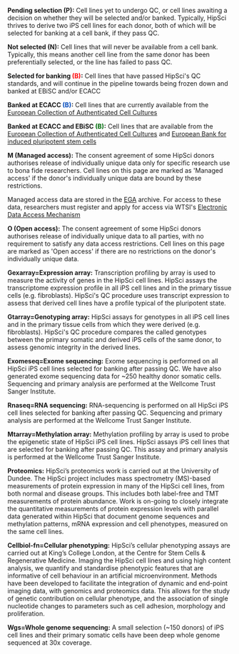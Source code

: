 **Pending selection (P):** Cell lines yet to undergo QC, or cell lines awaiting a decision on whether they will be selected and/or banked. Typically, HipSci thrives to derive two iPS cell lines for each donor, both of which will be selected for banking at a cell bank, if they pass QC.

**Not selected (N):** Cell lines that will never be available from a cell bank. Typically, this means another cell line from the same donor has been preferentially selected, or the line has failed to pass QC.

**Selected for banking <span style="color:#FF0004;">(B)</span>:** Cell lines that have passed HipSci's QC standards, and will continue in the pipeline towards being frozen down and banked at EBiSC and/or ECACC

**Banked at ECACC <span style="color:#004ABC;">(B)</span>:**  Cell lines that are currently available from the  [European Collection of Authenticated Cell Cultures](https://www.phe-culturecollections.org.uk/products/celllines/hipsci/index.jsp)

**Banked at ECACC and EBiSC <span style="color:#006C0C">(B)</span>:** Cell lines that are available from the  [European Collection of Authenticated Cell Cultures](https://www.phe-culturecollections.org.uk/products/celllines/hipsci/index.jsp) and [European Bank for induced pluripotent stem cells](http://www.ebisc.org/)

**M (Managed access):** The consent agreement of some HipSci donors authorises release of individually unique data only for specific research use to bona fide researchers. Cell lines on this page are marked as 'Managed access' if the donor's individually unique data are bound by these restrictions.

Managed access data are stored in the [EGA](https://ega-archive.org/) archive. For access to these data, researchers must register and apply for access via WTSI's [Electronic Data Access Mechanism](https://www.sanger.ac.uk/legal/DAA/MasterController)

**O (Open access):** The consent agreement of some HipSci donors authorises release of individually unique data to all parties, with no requirement to satisfy any data access restrictions. Cell lines on this page are marked as 'Open access' if there are no restrictions on the donor's individually unique data.

**Gexarray=Expression array:** Transcription profiling by array is used to measure the activity of genes in the HipSci cell lines. HipSci assays the transcriptome expression profile in all iPS cell lines and in the primary tissue cells (e.g. fibroblasts). HipSci's QC procedure uses transcript expression to assess that derived cell lines have a profile typical of the pluripotent state.

**Gtarray=Genotyping array:** HipSci assays for genotypes in all iPS cell lines and in the primary tissue cells from which they were derived (e.g. fibroblasts). HipSci's QC procedure compares the called genotypes between the primary somatic and derived iPS cells of the same donor, to assess genomic integrity in the derived lines.

**Exomeseq=Exome sequencing:** Exome sequencing is performed on all HipSci iPS cell lines selected for banking after passing QC. We have also generated exome sequencing data for ~250 healthy donor somatic cells. Sequencing and primary analysis are performed at the Wellcome Trust Sanger Institute.

**Rnaseq=RNA sequencing:** RNA-sequencing is performed on all HipSci iPS cell lines selected for banking after passing QC. Sequencing and primary analysis are performed at the Wellcome Trust Sanger Institute.

**Mtarray=Methylation array:** Methylation profiling by array is used to probe the epigenetic state of HipSci iPS cell lines. HipSci assays iPS cell lines that are selected for banking after passing QC. This assay and primary analysis is performed at the Wellcome Trust Sanger Institute.

**Proteomics:** HipSci’s proteomics work is carried out at the University of Dundee. The HipSci project includes mass spectrometry (MS)-based measurements of protein expression in many of the HipSci cell lines, from both normal and disease groups. This includes both label-free and TMT measurements of protein abundance. Work is on-going to closely integrate the quantitative measurements of protein expression levels with parallel data generated within HipSci that document genome sequences and methylation patterns, mRNA expression and cell phenotypes, measured on the same cell lines.

**Cellbiol-fn=Cellular phenotyping:** HipSci’s cellular phenotyping assays are carried out at King’s College London, at the Centre for Stem Cells & Regenerative Medicine. Imaging the HipSci cell lines and using high content analysis, we quantify and standardise phenotypic features that are informative of cell behaviour in an artificial microenvironment. Methods have been developed to facilitate the integration of dynamic and end-point imaging data, with genomics and proteomics data. This allows for the study of genetic contribution on cellular phenotype, and the association of single nucleotide changes to parameters such as cell adhesion, morphology and proliferation.

**Wgs=Whole genome sequencing:** A small selection (~150 donors) of iPS cell lines and their primary somatic cells have been deep whole genome sequenced at 30x coverage.

